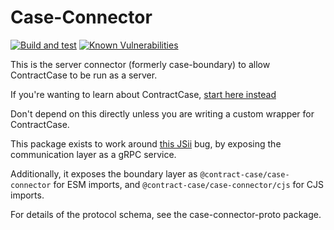 # Case-Connector

[![Build and test](https://github.com/case-contract-testing/contract-case/actions/workflows/build-and-test.yml/badge.svg?branch=main)](https://github.com/case-contract-testing/contract-case/actions/workflows/build-and-test.yml)
[![Known Vulnerabilities](https://snyk.io/test/github/case-contract-testing/contract-case/badge.svg?targetFile=packages/case-connector/package.json)](https://snyk.io/test/github/case-contract-testing/contract-case?targetFile=packages/case-connector/package.json)

This is the server connector (formerly case-boundary) to allow ContractCase to be run as a server.

If you're wanting to learn about ContractCase, [start here instead](https://case.contract-testing.io/docs/intro)

Don't depend on this directly unless you are writing a custom wrapper for ContractCase.

This package exists to work around [this JSii](https://github.com/aws/jsii/issues/4133)
bug, by exposing the communication layer as a gRPC service.

Additionally, it exposes the boundary layer as `@contract-case/case-connector` for ESM imports, and `@contract-case/case-connector/cjs` for CJS imports.

For details of the protocol schema, see the case-connector-proto package.
